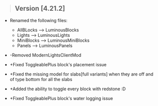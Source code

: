 >## Version [4.21.2]
+ Renamed the following files:
  - AllBLocks --> LuminousBlocks
  - Lights --> LuminousLights
  - MiniBlocks --> LuminousMiniBlocks
  - Panels --> LuminousPanels


+ -Removed ModernLightsClientMod


+ +Fixed ToggleablePlus block's placement issue


+ +Fixed the missing model for slabs[full variants] when they are off and of type bottom for all the slabs


+ +Added the ability to toggle every block with redstone :D


+ +Fixed ToggleablePlus block's water logging issue